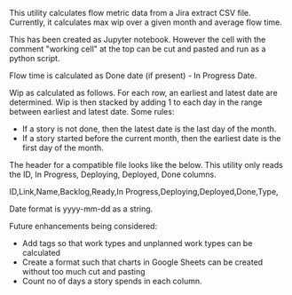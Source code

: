This utility calculates flow metric data from a Jira extract CSV file.  Currently, it calculates max wip over a given month and average flow time.

This has been created as Jupyter notebook.  However the cell with the comment "working cell" at the top can be cut and pasted and run as a python script.

Flow time is calculated as Done date (if present) - In Progress Date.

Wip as calculated as follows.  For each row, an earliest and latest date are determined.  Wip is then stacked by adding 1 to each day in the range between earliest and latest date.   Some rules:

- If a story is not done, then the latest date is the last day of the month.
- If a story started before the current month, then the earliest date is the first day of the month.

The header for a compatible file looks like the below.  This utility only reads the ID, In Progress, Deploying, Deployed, Done columns.

ID,Link,Name,Backlog,Ready,In Progress,Deploying,Deployed,Done,Type,

Date format is yyyy-mm-dd as a string.

Future enhancements being considered:

- Add tags so that work types and unplanned work types can be calculated
- Create a format such that charts in Google Sheets can be created without too much cut and pasting
- Count no of days a story spends in each column. 
